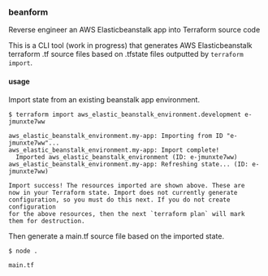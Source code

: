 ### beanform

Reverse engineer an AWS Elasticbeanstalk app into Terraform source code

This is a CLI tool (work in progress) that generates AWS Elasticbeanstalk terraform .tf source files based on .tfstate files outputted by `terraform import`.


#### usage

Import state from an existing beanstalk app environment.

```
$ terraform import aws_elastic_beanstalk_environment.development e-jmunxte7ww

aws_elastic_beanstalk_environment.my-app: Importing from ID "e-jmunxte7ww"...
aws_elastic_beanstalk_environment.my-app: Import complete!
  Imported aws_elastic_beanstalk_environment (ID: e-jmunxte7ww)
aws_elastic_beanstalk_environment.my-app: Refreshing state... (ID: e-jmunxte7ww)

Import success! The resources imported are shown above. These are
now in your Terraform state. Import does not currently generate
configuration, so you must do this next. If you do not create configuration
for the above resources, then the next `terraform plan` will mark
them for destruction.
```

Then generate a main.tf source file based on the imported state.

```
$ node .

main.tf
```